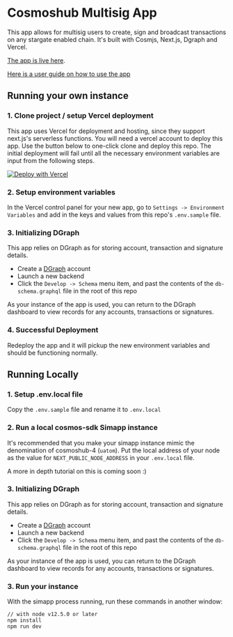 # Cosmoshub Multisig App

This app allows for multisig users to create, sign and broadcast transactions on any stargate enabled chain. It's built with Cosmjs, Next.js, Dgraph and Vercel.

[The app is live here](https://multisig.confio.run).

[Here is a user guide on how to use the app](https://github.com/samepant/cosmoshub-legacy-multisig/blob/master/docs/App%20User%20Guide.md)

## Running your own instance

### 1. Clone project / setup Vercel deployment

This app uses Vercel for deployment and hosting, since they support next.js's serverless functions. You will need a vercel account to deploy this app. Use the button below to one-click clone and deploy this repo. The initial deployment will fail until all the necessary environment variables are input from the following steps.

[![Deploy with Vercel](https://vercel.com/button)](https://vercel.com/new/clone?repository-url=https%3A%2F%2Fgithub.com%2Fvercel%2Fnext.js%2Ftree%2Fcanary%2Fexamples%2Fhello-world)

### 2. Setup environment variables

In the Vercel control panel for your new app, go to `Settings -> Environment Variables` and add in the keys and values from this repo's `.env.sample` file.

### 3. Initializing DGraph

This app relies on DGraph as for storing account, transaction and signature details.

- Create a [DGraph](https://cloud.dgraph.io) account
- Launch a new backend
- Click the `Develop -> Schema` menu item, and past the contents of the `db-schema.graphql` file in the root of this repo

As your instance of the app is used, you can return to the DGraph dashboard to view records for any accounts, transactions or signatures.

### 4. Successful Deployment

Redeploy the app and it will pickup the new environment variables and should be functioning normally.

## Running Locally

### 1. Setup .env.local file

Copy the `.env.sample` file and rename it to `.env.local`

### 2. Run a local cosmos-sdk Simapp instance

It's recommended that you make your simapp instance mimic the denomination of cosmoshub-4 (`uatom`). Put the local address of your node as the value for `NEXT_PUBLIC_NODE_ADDRESS` in your `.env.local` file.

A more in depth tutorial on this is coming soon :)

### 3. Initializing DGraph

This app relies on DGraph as for storing account, transaction and signature details.

- Create a [DGraph](https://cloud.dgraph.io) account
- Launch a new backend
- Click the `Develop -> Schema` menu item, and past the contents of the `db-schema.graphql` file in the root of this repo

As your instance of the app is used, you can return to the DGraph dashboard to view records for any accounts, transactions or signatures.

### 3. Run your instance

With the simapp process running, run these commands in another window:

```
// with node v12.5.0 or later
npm install
npm run dev
```

